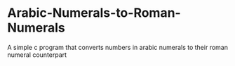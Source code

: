 # Arabic-Numerals-to-Roman-Numerals
A simple c program that converts numbers in arabic numerals to their roman numeral counterpart
